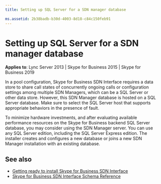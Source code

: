 ```yaml
---
title: Setting up SQL Server for a SDN manager database
 
ms.assetid: 2b38badb-b30d-4003-8d18-c84c150feb91
---
```



# Setting up SQL Server for a SDN manager database


  
    
    

 **Applies to**: Lync Server 2013 | Skype for Business 2015 | Skype for Business 2019
 
In a pool configuration, Skype for Business SDN Interface requires a data store to share call states of concurrently ongoing calls or configuration settings among multiple SDN Managers, which can be a SQL Server or other data store. However, this SDN Manager database is hosted on a SQL Server database. Make sure to select the SQL Server host that supports appropriate behaviors in the presence of fault.
  
    
    

To minimize hardware investments, and after evaluating available performance resources on the Skype for Business backend SQL Server database, you may consider using the SDN Manager server. You can use any SQL Server edition, including the SQL Server Express edition. The installer creates and configures a new database or joins a new SDN Manager installation with an existing database.

## See also

-  [Getting ready to install Skype for Business SDN Interface](getting-ready-to-install-sdn-interface.md)
-  [Skype for Business SDN Interface Schema Reference](skype-for-business-sdn-interface-schema-reference.md)
    
  

